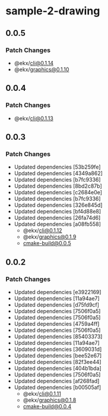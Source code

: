 # sample-2-drawing

## 0.0.5

### Patch Changes

- @ekx/cli@0.1.14
- @ekx/graphics@0.1.10

## 0.0.4

### Patch Changes

- @ekx/cli@0.1.13

## 0.0.3

### Patch Changes

- Updated dependencies [53b259fe]
- Updated dependencies [4349a862]
- Updated dependencies [b7fc9336]
- Updated dependencies [8bd2c87b]
- Updated dependencies [c2684e0e]
- Updated dependencies [b7fc9336]
- Updated dependencies [326e845d]
- Updated dependencies [bf4d88e8]
- Updated dependencies [26fa74d6]
- Updated dependencies [a08fb558]
  - @ekx/cli@0.1.12
  - @ekx/graphics@0.1.9
  - cmake-build@0.0.5

## 0.0.2

### Patch Changes

- Updated dependencies [e3922169]
- Updated dependencies [11a94ae7]
- Updated dependencies [d75fd9cf]
- Updated dependencies [7506f0a5]
- Updated dependencies [7506f0a5]
- Updated dependencies [4759a4ff]
- Updated dependencies [7506f0a5]
- Updated dependencies [85403373]
- Updated dependencies [11a94ae7]
- Updated dependencies [3609031d]
- Updated dependencies [bee52e67]
- Updated dependencies [82f3ee44]
- Updated dependencies [404b1bda]
- Updated dependencies [7506f0a5]
- Updated dependencies [af268fad]
- Updated dependencies [b00505af]
  - @ekx/cli@0.1.11
  - @ekx/graphics@0.1.8
  - cmake-build@0.0.4
